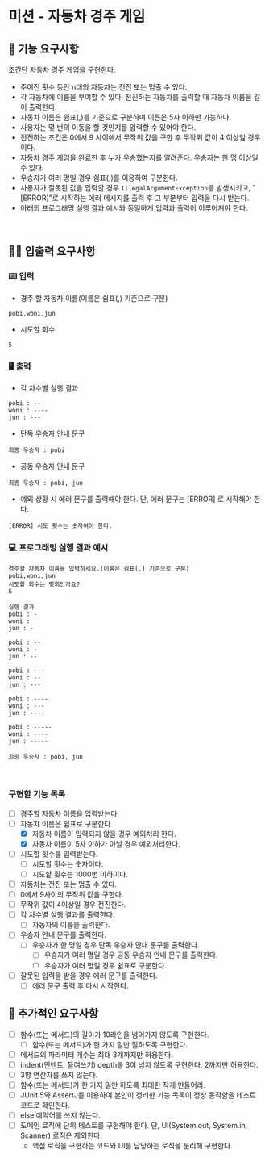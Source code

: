 # 미션 - 자동차 경주 게임

## 🚀 기능 요구사항

초간단 자동차 경주 게임을 구현한다.

- 주어진 횟수 동안 n대의 자동차는 전진 또는 멈출 수 있다.
- 각 자동차에 이름을 부여할 수 있다. 전진하는 자동차를 출력할 때 자동차 이름을 같이 출력한다.
- 자동차 이름은 쉼표(,)를 기준으로 구분하며 이름은 5자 이하만 가능하다.
- 사용자는 몇 번의 이동을 할 것인지를 입력할 수 있어야 한다.
- 전진하는 조건은 0에서 9 사이에서 무작위 값을 구한 후 무작위 값이 4 이상일 경우이다.
- 자동차 경주 게임을 완료한 후 누가 우승했는지를 알려준다. 우승자는 한 명 이상일 수 있다.
- 우승자가 여러 명일 경우 쉼표(,)를 이용하여 구분한다.
- 사용자가 잘못된 값을 입력할 경우 `IllegalArgumentException`를 발생시키고, "[ERROR]"로 시작하는 에러 메시지를 출력 후 그 부분부터 입력을 다시 받는다.
- 아래의 프로그래밍 실행 결과 예시와 동일하게 입력과 출력이 이루어져야 한다.

<br>

## ✍🏻 입출력 요구사항

### ⌨️ 입력

- 경주 할 자동차 이름(이름은 쉼표(,) 기준으로 구분)

```
pobi,woni,jun
```

- 시도할 회수

```
5
```

### 🖥 출력

- 각 차수별 실행 결과

```
pobi : --
woni : ----
jun : ---
```

- 단독 우승자 안내 문구

```
최종 우승자 : pobi
```

- 공동 우승자 안내 문구

```
최종 우승자 : pobi, jun
```

- 예외 상황 시 에러 문구를 출력해야 한다. 단, 에러 문구는 [ERROR] 로 시작해야 한다.

```
[ERROR] 시도 횟수는 숫자여야 한다.
```

### 💻 프로그래밍 실행 결과 예시

```
경주할 자동차 이름을 입력하세요.(이름은 쉼표(,) 기준으로 구분)
pobi,woni,jun
시도할 회수는 몇회인가요?
5

실행 결과
pobi : -
woni : 
jun : -

pobi : --
woni : -
jun : --

pobi : ---
woni : --
jun : ---

pobi : ----
woni : ---
jun : ----

pobi : -----
woni : ----
jun : -----

최종 우승자 : pobi, jun
```

<br>

### 구현할 기능 목록
- [ ] 경주할 자동차 이름을 입력받는다
- [ ] 자동차 이름은 쉼표로 구분한다.
    - [x] 자동차 이름이 입력되지 않을 경우 예외처리 한다.
    - [x] 자동차 이름이 5자 이하가 아닐 경우 예외처리한다.
- [ ] 시도할 횟수를 입력받는다.
    - [ ] 시도할 횟수는 숫자이다.
    - [ ] 시도할 횟수는 1000번 이하이다.
- [ ] 자동차는 전진 또는 멈출 수 있다.
- [ ] 0에서 9사이의 무작위 값을 구한다.
- [ ] 무작위 값이 4이상일 경우 전진한다.
- [ ] 각 차수별 실행 결과를 출력한다.
    - [ ] 자동차의 이름을 출력한다.
- [ ] 우승자 안내 문구를 출력한다.
    - [ ] 우승자가 한 명일 경우 단독 우승자 안내 문구를 출력한다.
        - [ ] 우승자가 여러 명일 경우 공동 우승자 안내 문구를 출력한다.
        - [ ] 우승자가 여러 명일 경우 쉼표로 구분한다.
- [ ] 잘못된 입력을 받을 경우 에러 문구를 출력한다.
    - [ ] 에러 문구 출력 후 다시 시작한다.

## 🎱 추가적인 요구사항
-[ ] 함수(또는 메서드)의 길이가 10라인을 넘어가지 않도록 구현한다.
    -[ ] 함수(또는 메서드)가 한 가지 일만 잘하도록 구현한다.
-[ ] 메서드의 파라미터 개수는 최대 3개까지만 허용한다.
-[ ] indent(인덴트, 들여쓰기) depth를 3이 넘지 않도록 구현한다. 2까지만 허용한다.
-[ ] 3항 연산자를 쓰지 않는다.
-[ ] 함수(또는 메서드)가 한 가지 일만 하도록 최대한 작게 만들어라.
-[ ] JUnit 5와 AssertJ를 이용하여 본인이 정리한 기능 목록이 정상 동작함을 테스트 코드로 확인한다.
-[ ] else 예약어를 쓰지 않는다.
-[ ] 도메인 로직에 단위 테스트를 구현해야 한다. 단, UI(System.out, System.in, Scanner) 로직은 제외한다.
    - 핵심 로직을 구현하는 코드와 UI를 담당하는 로직을 분리해 구현한다.